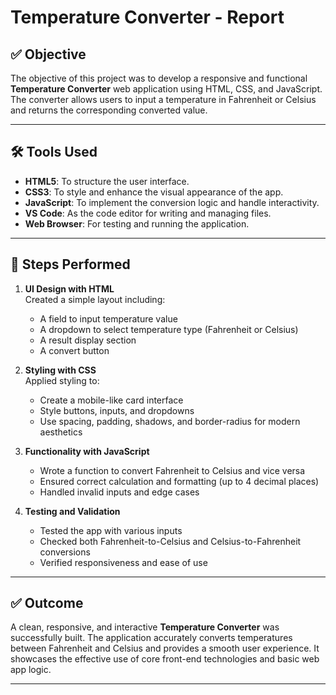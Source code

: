 # Temperature Converter - Report

## ✅ Objective
The objective of this project was to develop a responsive and functional **Temperature Converter** web application using HTML, CSS, and JavaScript. The converter allows users to input a temperature in Fahrenheit or Celsius and returns the corresponding converted value.

---

## 🛠️ Tools Used
- **HTML5**: To structure the user interface.
- **CSS3**: To style and enhance the visual appearance of the app.
- **JavaScript**: To implement the conversion logic and handle interactivity.
- **VS Code**: As the code editor for writing and managing files.
- **Web Browser**: For testing and running the application.

---

## 🔄 Steps Performed

1. **UI Design with HTML**  
   Created a simple layout including:
   - A field to input temperature value
   - A dropdown to select temperature type (Fahrenheit or Celsius)
   - A result display section
   - A convert button

2. **Styling with CSS**  
   Applied styling to:
   - Create a mobile-like card interface
   - Style buttons, inputs, and dropdowns
   - Use spacing, padding, shadows, and border-radius for modern aesthetics

3. **Functionality with JavaScript**  
   - Wrote a function to convert Fahrenheit to Celsius and vice versa
   - Ensured correct calculation and formatting (up to 4 decimal places)
   - Handled invalid inputs and edge cases

4. **Testing and Validation**  
   - Tested the app with various inputs
   - Checked both Fahrenheit-to-Celsius and Celsius-to-Fahrenheit conversions
   - Verified responsiveness and ease of use

---

## ✅ Outcome
A clean, responsive, and interactive **Temperature Converter** was successfully built. The application accurately converts temperatures between Fahrenheit and Celsius and provides a smooth user experience. It showcases the effective use of core front-end technologies and basic web app logic.

---
